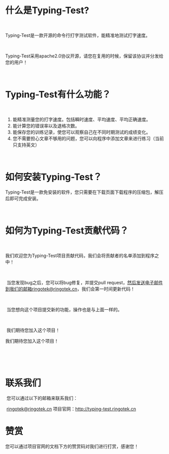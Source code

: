 
# 什么是Typing-Test?

&nbsp;

 Typing-Test是一款开源的命令行打字测试软件，能精准地测试打字速度。

&nbsp;

​	Typing-Test采用apache2.0协议开源，请您在复用的时候，保留该协议并分发给您的用户！

&nbsp;

# Typing-Test有什么功能？

&nbsp;

1. 能精准测量您的打字速度。包括瞬时速度、平均速度、平均正确速度。
2. 能计算您的错误率以及退格次数。
3. 能保存您的训练记录，使您可以观察自己在不同时期测试的成绩变化。
4. 您不需要担心文章不够用的问题，您可以向程序中添加文章来进行练习（当前只支持英文）

&nbsp;

# 如何安装Typing-Test？

​	Typing-Test是一款免安装的软件，您只需要在下载页面下载程序的压缩包，解压后即可完成安装。

&nbsp;

# 如何为Typing-Test贡献代码？

&nbsp;

​	我们欢迎您为Typing-Test项目贡献代码，我们会将贡献者的名单添加到程序之中！

&nbsp;

​	当您发现bug之后，您可以将bug修复，并提交pull request，然后发送电子邮件到我们的邮箱ringotek@ringotek.cn，我们会第一时间更新代码！

&nbsp;

​	当您想向这个项目提交新的功能，操作也是与上面一样的。

&nbsp;

​	我们期待您加入这个项目！

我们期待您加入这个项目！

&nbsp;

&nbsp;

# 联系我们

​	您可以通过以下的邮箱来联系我们：

​	ringotek@ringotek.cn
​	项目官网：http://typing-test.ringotek.cn
&nbsp;
# 赞赏
 您可以通过项目官网的文档下方的赞赏码对我们进行打赏，感谢您！

